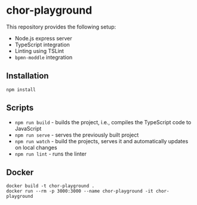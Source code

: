 # chor-playground

This repository provides the following setup:

- Node.js express server
- TypeScript integration
- Linting using TSLint
- `bpmn-moddle` integration

## Installation

```
npm install
```

## Scripts

- `npm run build` - builds the project, i.e., compiles the TypeScript code to JavaScript
- `npm run serve` - serves the previously built project
- `npm run watch` - build the projects, serves it and automatically updates on local changes
- `npm run lint` - runs the linter

## Docker

```
docker build -t chor-playground .
docker run --rm -p 3000:3000 --name chor-playground -it chor-playground
```